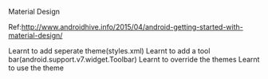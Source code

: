 Material Design

Ref:http://www.androidhive.info/2015/04/android-getting-started-with-material-design/

Learnt to add seperate theme(styles.xml)
Learnt to add a tool bar(android.support.v7.widget.Toolbar)
Learnt to override the themes
Learnt to use the theme

